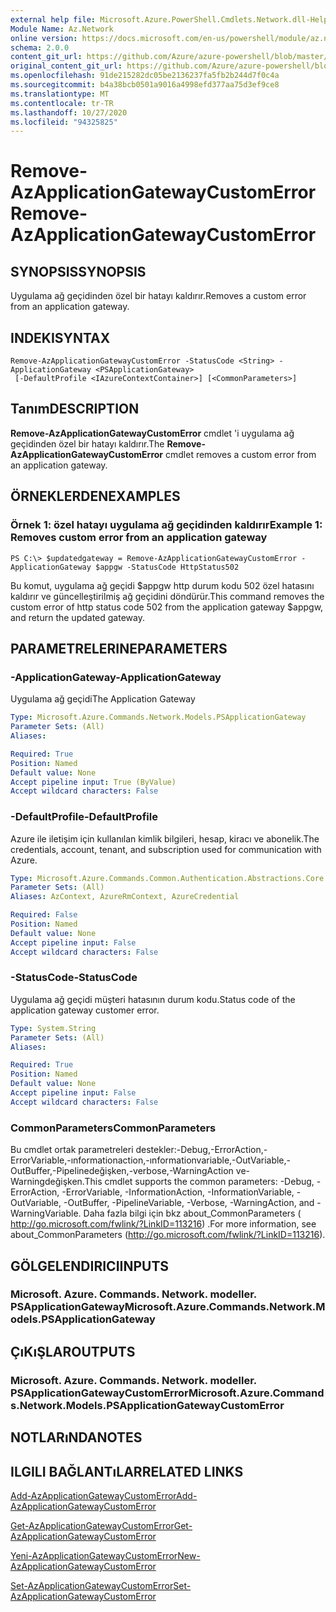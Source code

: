 ```yaml
---
external help file: Microsoft.Azure.PowerShell.Cmdlets.Network.dll-Help.xml
Module Name: Az.Network
online version: https://docs.microsoft.com/en-us/powershell/module/az.network/remove-azapplicationgatewaycustomerror
schema: 2.0.0
content_git_url: https://github.com/Azure/azure-powershell/blob/master/src/Network/Network/help/Remove-AzApplicationGatewayCustomError.md
original_content_git_url: https://github.com/Azure/azure-powershell/blob/master/src/Network/Network/help/Remove-AzApplicationGatewayCustomError.md
ms.openlocfilehash: 91de215282dc05be2136237fa5fb2b244d7f0c4a
ms.sourcegitcommit: b4a38bcb0501a9016a4998efd377aa75d3ef9ce8
ms.translationtype: MT
ms.contentlocale: tr-TR
ms.lasthandoff: 10/27/2020
ms.locfileid: "94325825"
---
```

# <span data-ttu-id="8da9b-101">Remove-AzApplicationGatewayCustomError</span><span class="sxs-lookup"><span data-stu-id="8da9b-101">Remove-AzApplicationGatewayCustomError</span></span>

## <span data-ttu-id="8da9b-102">SYNOPSIS</span><span class="sxs-lookup"><span data-stu-id="8da9b-102">SYNOPSIS</span></span>
<span data-ttu-id="8da9b-103">Uygulama ağ geçidinden özel bir hatayı kaldırır.</span><span class="sxs-lookup"><span data-stu-id="8da9b-103">Removes a custom error from an application gateway.</span></span>

## <span data-ttu-id="8da9b-104">INDEKI</span><span class="sxs-lookup"><span data-stu-id="8da9b-104">SYNTAX</span></span>

```
Remove-AzApplicationGatewayCustomError -StatusCode <String> -ApplicationGateway <PSApplicationGateway>
 [-DefaultProfile <IAzureContextContainer>] [<CommonParameters>]
```

## <span data-ttu-id="8da9b-105">Tanım</span><span class="sxs-lookup"><span data-stu-id="8da9b-105">DESCRIPTION</span></span>
<span data-ttu-id="8da9b-106">**Remove-AzApplicationGatewayCustomError** cmdlet 'i uygulama ağ geçidinden özel bir hatayı kaldırır.</span><span class="sxs-lookup"><span data-stu-id="8da9b-106">The **Remove-AzApplicationGatewayCustomError** cmdlet removes a custom error from an application gateway.</span></span>

## <span data-ttu-id="8da9b-107">ÖRNEKLERDEN</span><span class="sxs-lookup"><span data-stu-id="8da9b-107">EXAMPLES</span></span>

### <span data-ttu-id="8da9b-108">Örnek 1: özel hatayı uygulama ağ geçidinden kaldırır</span><span class="sxs-lookup"><span data-stu-id="8da9b-108">Example 1: Removes custom error from an application gateway</span></span>
```
PS C:\> $updatedgateway = Remove-AzApplicationGatewayCustomError -ApplicationGateway $appgw -StatusCode HttpStatus502
```

<span data-ttu-id="8da9b-109">Bu komut, uygulama ağ geçidi $appgw http durum kodu 502 özel hatasını kaldırır ve güncelleştirilmiş ağ geçidini döndürür.</span><span class="sxs-lookup"><span data-stu-id="8da9b-109">This command removes the custom error of http status code 502 from the application gateway $appgw, and return the updated gateway.</span></span>

## <span data-ttu-id="8da9b-110">PARAMETRELERINE</span><span class="sxs-lookup"><span data-stu-id="8da9b-110">PARAMETERS</span></span>

### <span data-ttu-id="8da9b-111">-ApplicationGateway</span><span class="sxs-lookup"><span data-stu-id="8da9b-111">-ApplicationGateway</span></span>
<span data-ttu-id="8da9b-112">Uygulama ağ geçidi</span><span class="sxs-lookup"><span data-stu-id="8da9b-112">The Application Gateway</span></span>

```yaml
Type: Microsoft.Azure.Commands.Network.Models.PSApplicationGateway
Parameter Sets: (All)
Aliases:

Required: True
Position: Named
Default value: None
Accept pipeline input: True (ByValue)
Accept wildcard characters: False
```

### <span data-ttu-id="8da9b-113">-DefaultProfile</span><span class="sxs-lookup"><span data-stu-id="8da9b-113">-DefaultProfile</span></span>
<span data-ttu-id="8da9b-114">Azure ile iletişim için kullanılan kimlik bilgileri, hesap, kiracı ve abonelik.</span><span class="sxs-lookup"><span data-stu-id="8da9b-114">The credentials, account, tenant, and subscription used for communication with Azure.</span></span>

```yaml
Type: Microsoft.Azure.Commands.Common.Authentication.Abstractions.Core.IAzureContextContainer
Parameter Sets: (All)
Aliases: AzContext, AzureRmContext, AzureCredential

Required: False
Position: Named
Default value: None
Accept pipeline input: False
Accept wildcard characters: False
```

### <span data-ttu-id="8da9b-115">-StatusCode</span><span class="sxs-lookup"><span data-stu-id="8da9b-115">-StatusCode</span></span>
<span data-ttu-id="8da9b-116">Uygulama ağ geçidi müşteri hatasının durum kodu.</span><span class="sxs-lookup"><span data-stu-id="8da9b-116">Status code of the application gateway customer error.</span></span>

```yaml
Type: System.String
Parameter Sets: (All)
Aliases:

Required: True
Position: Named
Default value: None
Accept pipeline input: False
Accept wildcard characters: False
```

### <span data-ttu-id="8da9b-117">CommonParameters</span><span class="sxs-lookup"><span data-stu-id="8da9b-117">CommonParameters</span></span>
<span data-ttu-id="8da9b-118">Bu cmdlet ortak parametreleri destekler:-Debug,-ErrorAction,-ErrorVariable,-ınformationaction,-ınformationvariable,-OutVariable,-OutBuffer,-Pipelinedeğişken,-verbose,-WarningAction ve-Warningdeğişken.</span><span class="sxs-lookup"><span data-stu-id="8da9b-118">This cmdlet supports the common parameters: -Debug, -ErrorAction, -ErrorVariable, -InformationAction, -InformationVariable, -OutVariable, -OutBuffer, -PipelineVariable, -Verbose, -WarningAction, and -WarningVariable.</span></span> <span data-ttu-id="8da9b-119">Daha fazla bilgi için bkz about_CommonParameters ( http://go.microsoft.com/fwlink/?LinkID=113216) .</span><span class="sxs-lookup"><span data-stu-id="8da9b-119">For more information, see about_CommonParameters (http://go.microsoft.com/fwlink/?LinkID=113216).</span></span>

## <span data-ttu-id="8da9b-120">GÖLGELENDIRICI</span><span class="sxs-lookup"><span data-stu-id="8da9b-120">INPUTS</span></span>

### <span data-ttu-id="8da9b-121">Microsoft. Azure. Commands. Network. modeller. PSApplicationGateway</span><span class="sxs-lookup"><span data-stu-id="8da9b-121">Microsoft.Azure.Commands.Network.Models.PSApplicationGateway</span></span>

## <span data-ttu-id="8da9b-122">ÇıKıŞLAR</span><span class="sxs-lookup"><span data-stu-id="8da9b-122">OUTPUTS</span></span>

### <span data-ttu-id="8da9b-123">Microsoft. Azure. Commands. Network. modeller. PSApplicationGatewayCustomError</span><span class="sxs-lookup"><span data-stu-id="8da9b-123">Microsoft.Azure.Commands.Network.Models.PSApplicationGatewayCustomError</span></span>

## <span data-ttu-id="8da9b-124">NOTLARıNDA</span><span class="sxs-lookup"><span data-stu-id="8da9b-124">NOTES</span></span>

## <span data-ttu-id="8da9b-125">ILGILI BAĞLANTıLAR</span><span class="sxs-lookup"><span data-stu-id="8da9b-125">RELATED LINKS</span></span>

[<span data-ttu-id="8da9b-126">Add-AzApplicationGatewayCustomError</span><span class="sxs-lookup"><span data-stu-id="8da9b-126">Add-AzApplicationGatewayCustomError</span></span>](./Add-AzApplicationGatewayCustomError.md)

[<span data-ttu-id="8da9b-127">Get-AzApplicationGatewayCustomError</span><span class="sxs-lookup"><span data-stu-id="8da9b-127">Get-AzApplicationGatewayCustomError</span></span>](./Get-AzApplicationGatewayCustomError.md)

[<span data-ttu-id="8da9b-128">Yeni-AzApplicationGatewayCustomError</span><span class="sxs-lookup"><span data-stu-id="8da9b-128">New-AzApplicationGatewayCustomError</span></span>](./New-AzApplicationGatewayCustomError.md)

[<span data-ttu-id="8da9b-129">Set-AzApplicationGatewayCustomError</span><span class="sxs-lookup"><span data-stu-id="8da9b-129">Set-AzApplicationGatewayCustomError</span></span>](./Set-AzApplicationGatewayCustomError.md)
